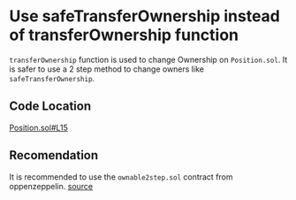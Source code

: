 # Use safeTransferOwnership instead of transferOwnership function

`transferOwnership` function is used to change Ownership on `Position.sol`. It is safer to use a 2 step method to change owners like `safeTransferOwnership`.

## Code Location
[Position.sol#L15](https://github.com/code-423n4/2023-04-rubicon/blob/511636d889742296a54392875a35e4c0c4727bb7/contracts/utilities/poolsUtility/Position.sol#L15)

## Recomendation
It is recommended to use the `ownable2step.sol` contract from oppenzeppelin. [source](https://github.com/OpenZeppelin/openzeppelin-contracts/blob/master/contracts/access/Ownable2Step.sol)